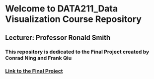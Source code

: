 # Welcome to DATA211_Data Visualization Course Repository 

## Lecturer: Professor Ronald Smith 

### This repository is dedicated to the Final Project created by Conrad Ning and Frank Qiu

### [Link to the Final Project](https://cning0506.github.io/DATA-211_DataVisz/FinalProject.html)


